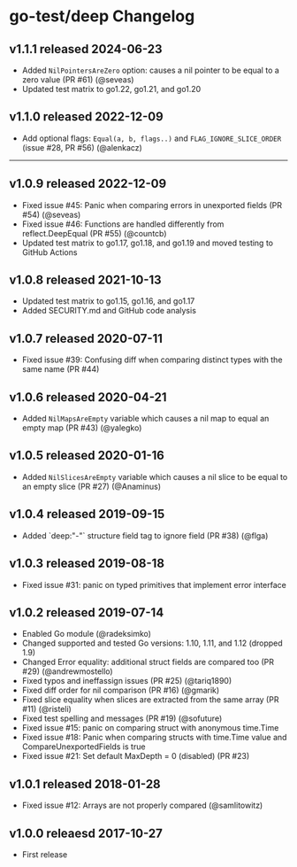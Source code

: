 # go-test/deep Changelog

## v1.1.1 released 2024-06-23

* Added `NilPointersAreZero` option: causes a nil pointer to be equal to a zero value (PR #61) (@seveas)
* Updated test matrix to go1.22, go1.21, and go1.20

## v1.1.0 released 2022-12-09

* Add optional flags: `Equal(a, b, flags..)` and `FLAG_IGNORE_SLICE_ORDER` (issue #28, PR #56) (@alenkacz)

---

## v1.0.9 released 2022-12-09

* Fixed issue #45: Panic when comparing errors in unexported fields (PR #54) (@seveas)
* Fixed issue #46: Functions are handled differently from reflect.DeepEqual (PR #55) (@countcb)
* Updated test matrix to go1.17, go1.18, and go1.19 and moved testing to GitHub Actions

## v1.0.8 released 2021-10-13

* Updated test matrix to go1.15, go1.16, and go1.17
* Added SECURITY.md and GitHub code analysis

## v1.0.7 released 2020-07-11

* Fixed issue #39: Confusing diff when comparing distinct types with the same name (PR #44)

## v1.0.6 released 2020-04-21

* Added `NilMapsAreEmpty` variable which causes a nil map to equal an empty map (PR #43) (@yalegko)

## v1.0.5 released 2020-01-16

* Added `NilSlicesAreEmpty` variable which causes a nil slice to be equal to an empty slice (PR #27) (@Anaminus)

## v1.0.4 released 2019-09-15

* Added \`deep:"-"\` structure field tag to ignore field (PR #38) (@flga)

## v1.0.3 released 2019-08-18

* Fixed issue #31: panic on typed primitives that implement error interface

## v1.0.2 released 2019-07-14

* Enabled Go module (@radeksimko)
* Changed supported and tested Go versions: 1.10, 1.11, and 1.12 (dropped 1.9)
* Changed Error equality: additional struct fields are compared too (PR #29) (@andrewmostello)
* Fixed typos and ineffassign issues (PR #25) (@tariq1890)
* Fixed diff order for nil comparison (PR #16) (@gmarik)
* Fixed slice equality when slices are extracted from the same array (PR #11) (@risteli)
* Fixed test spelling and messages (PR #19) (@sofuture)
* Fixed issue #15: panic on comparing struct with anonymous time.Time
* Fixed issue #18: Panic when comparing structs with time.Time value and CompareUnexportedFields is true
* Fixed issue #21: Set default MaxDepth = 0 (disabled) (PR #23)

## v1.0.1 released 2018-01-28

* Fixed issue #12: Arrays are not properly compared (@samlitowitz)

## v1.0.0 releaesd 2017-10-27 

* First release
